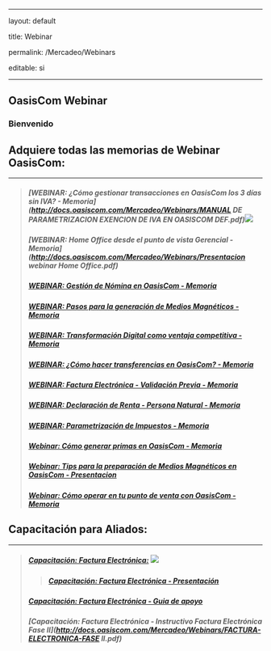 ﻿---

layout: default

title: Webinar

permalink: /Mercadeo/Webinars

editable: si

---



## OasisCom Webinar

### Bienvenido


## Adquiere todas las memorias de Webinar OasisCom:
---
>##### [WEBINAR: ¿Cómo gestionar transacciones en OasisCom los 3 días sin IVA?  - Memoria](http://docs.oasiscom.com/Mercadeo/Webinars/MANUAL DE PARAMETRIZACION EXENCION DE IVA EN OASISCOM DEF.pdf)![](http://docs.oasiscom.com/Mercadeo/fichas/Gift_new100gif.gif)
>##### [WEBINAR: Home Office desde el punto de vista Gerencial - Memoria](http://docs.oasiscom.com/Mercadeo/Webinars/Presentacion webinar Home Office.pdf)
>##### [WEBINAR: Gestión de Nómina en OasisCom - Memoria](http://docs.oasiscom.com/Mercadeo/Webinars/Webinar-gestion-nomina.pdf)
>##### [WEBINAR: Pasos para la generación de Medios Magnéticos - Memoria](http://docs.oasiscom.com/Mercadeo/Webinars/webinar-madios-magneticos-2020.pdf)
>##### [WEBINAR: Transformación Digital como ventaja competitiva - Memoria](http://docs.oasiscom.com/Mercadeo/Webinars/webinar-transformacion-digital-feb.pdf)
>##### [WEBINAR: ¿Cómo hacer transferencias en OasisCom? - Memoria](http://docs.oasiscom.com/Mercadeo/Webinars/Presentacion-we-transacciones.pdf)
>##### [WEBINAR: Factura Electrónica - Validación Previa - Memoria](http://docs.oasiscom.com/Mercadeo/Webinars/Presentacion-F-EVP.pdf)
>##### [WEBINAR: Declaración de Renta - Persona Natural - Memoria](http://docs.oasiscom.com/Mercadeo/Webinars/presentacion-webinar-D-R.pdf)
>##### [WEBINAR: Parametrización de Impuestos - Memoria](http://docs.oasiscom.com/Mercadeo/Webinars/parametrizacion-iva-ventas.pdf)
>##### [Webinar: Cómo generar primas en OasisCom - Memoria](http://docs.oasiscom.com/Mercadeo/Webinars/webinar-Nomina-mayo.pdf)
>##### [Webinar: Tips para la preparación de Medios Magnéticos en OasisCom - Presentacion](http://docs.oasiscom.com/Mercadeo/Webinars/Webinar28-03-2019.pptx)
>##### [Webinar: Cómo operar en tu punto de venta con OasisCom - Memoria](https://mailchi.mp/e6b06f6c236a/memorias-webinar-pos-cmo-operar-tu-punto-de-venta-con-oasiscom)

## Capacitación para Aliados:
---
>##### [Capacitación: Factura Electrónica:](http://docs.oasiscom.com/Mercadeo/Webinars) ![](http://docs.oasiscom.com/Mercadeo/fichas/Gift_new100gif.gif)
>>##### [Capacitación: Factura Electrónica - Presentación](http://docs.oasiscom.com/Mercadeo/Webinars/PresentaciónAliados.ppsx)
>##### [Capacitación: Factura Electrónica - Guia de apoyo](http://docs.oasiscom.com/Mercadeo/Webinars/GuíaApoyoCapacitaciónAliados.pdf)
>##### [Capacitación: Factura Electrónica - Instructivo Factura Electrónica Fase II](http://docs.oasiscom.com/Mercadeo/Webinars/FACTURA-ELECTRONICA-FASE II.pdf)





























